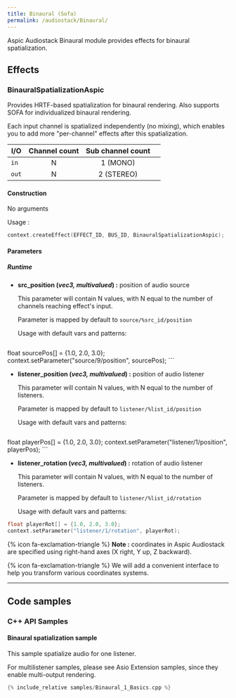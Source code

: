```yaml
---
title: Binaural (Sofa)
permalink: /audiostack/Binaural/
---
```



Aspic Audiostack Binaural module provides effects for binaural spatialization.

## Effects

### BinauralSpatializationAspic

Provides HRTF-based spatialization for binaural rendering. Also supports SOFA for individualized binaural rendering.

Each input channel is spatialized independently (no mixing), which enables you to add more "per-channel" effects after this spatialization.

| I/O		| Channel count 		| Sub channel count	| |
-|:-:|:-:|-
|`in`		|N						|1 (MONO)			| |
|`out`		|N						|2 (STEREO)			| |

#### Construction

No arguments 

Usage : 
```cpp
context.createEffect(EFFECT_ID, BUS_ID, BinauralSpatializationAspic); 
```

#### Parameters

##### Runtime

- **src_position (*vec3, multivalued*) :** position of audio source

	This parameter will contain N values, with N equal to the number of channels reaching effect's input.

	Parameter is mapped by default to `source/%src_id/position`

	Usage with default vars and patterns:
	``` cpp
float sourcePos[] = {1.0, 2.0, 3.0};
context.setParameter("source/9/position", sourcePos);
	```
	
- **listener_position (*vec3, multivalued*) :** position of audio listener

	This parameter will contain N values, with N equal to the number of listeners.

	Parameter is mapped by default to `listener/%list_id/position`
	
	Usage with default vars and patterns:
	``` cpp
float playerPos[] = {1.0, 2.0, 3.0};
context.setParameter("listener/1/position", playerPos);
	```
	
- **listener_rotation (*vec3, multivalued*) :** rotation of audio listener

	This parameter will contain N values, with N equal to the number of listeners.

	Parameter is mapped by default to `listener/%list_id/rotation`
	
	Usage with default vars and patterns: 
``` cpp
float playerRot[] = {1.0, 2.0, 3.0};
context.setParameter("listener/1/rotation", playerRot);
```
	

{% icon fa-exclamation-triangle  %} **Note :** coordinates in Aspic Audiostack are specified using right-hand axes (X right, Y up, Z backward).


{% icon fa-exclamation-triangle  %} We will add a convenient interface to help you transform various coordinates systems.

------


## Code samples


### C++ API Samples

#### Binaural spatialization sample

This sample spatialize audio for one listener.

For multilistener samples, please see Asio Extension samples, since they enable multi-output rendering.

```cpp
{% include_relative samples/Binaural_1_Basics.cpp %}
```
